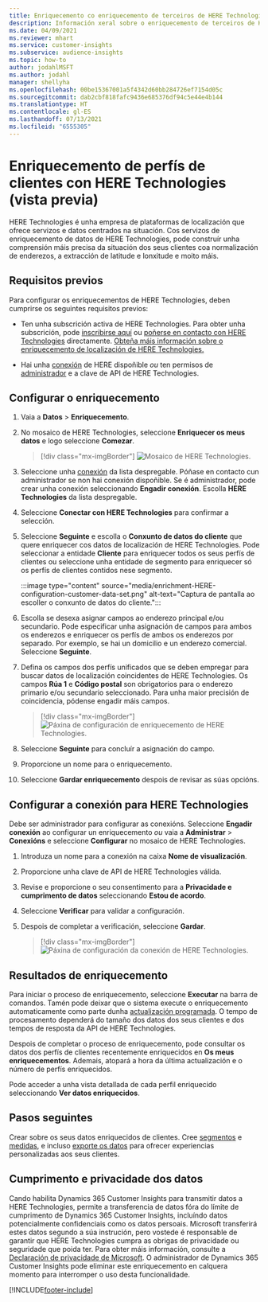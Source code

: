 ```yaml
---
title: Enriquecemento co enriquecemento de terceiros de HERE Technologies
description: Información xeral sobre o enriquecemento de terceiros de HERE Technologies.
ms.date: 04/09/2021
ms.reviewer: mhart
ms.service: customer-insights
ms.subservice: audience-insights
ms.topic: how-to
author: jodahlMSFT
ms.author: jodahl
manager: shellyha
ms.openlocfilehash: 00be15367001a5f4342d60bb284726ef7154d05c
ms.sourcegitcommit: dab2cbf818fafc9436e685376df94c5e44e4b144
ms.translationtype: HT
ms.contentlocale: gl-ES
ms.lasthandoff: 07/13/2021
ms.locfileid: "6555305"
---
```

# <a name="enrichment-of-customer-profiles-with-here-technologies-preview"></a>Enriquecemento de perfís de clientes con HERE Technologies (vista previa)

HERE Technologies é unha empresa de plataformas de localización que ofrece servizos e datos centrados na situación. Cos servizos de enriquecemento de datos de HERE Technologies, pode construír unha comprensión máis precisa da situación dos seus clientes coa normalización de enderezos, a extracción de latitude e lonxitude e moito máis.

## <a name="prerequisites"></a>Requisitos previos

Para configurar os enriquecementos de HERE Technologies, deben cumprirse os seguintes requisitos previos:

- Ten unha subscrición activa de HERE Technologies. Para obter unha subscrición, pode [inscribirse aquí](https://developer.here.com/sign-up?utm_medium=referral&utm_source=Microsoft-Dynamics-CI&create=Freemium-Basic) ou [poñerse en contacto con HERE Technologies](https://developer.here.com/help?utm_medium=referral&utm_source=Microsoft-Dynamics-CI#how-can-we-help-you) directamente. [Obteña máis información sobre o enriquecemento de localización de HERE Technologies.](https://developer.here.com/location-enrichment?cid=Dev-MicrosoftDynamics-DB-0-Dev-&utm_source=MicrosoftDynamics&utm_medium=referral&utm_campaign=Online_Dev_ReferralMicrosoft)

- Hai unha [conexión](connections.md) de HERE dispoñible *ou* ten permisos de [administrador](permissions.md#administrator) e a clave de API de HERE Technologies.

## <a name="configure-the-enrichment"></a>Configurar o enriquecemento

1. Vaia a **Datos** > **Enriquecemento**. 

1. No mosaico de HERE Technologies, seleccione **Enriquecer os meus datos** e logo seleccione **Comezar**.

   > [!div class="mx-imgBorder"]
   > ![Mosaico de HERE Technologies.](media/HERE-tile.png "Mosaico de HERE Technologies")

1. Seleccione unha [conexión](connections.md) da lista despregable. Póñase en contacto cun administrador se non hai conexión dispoñible. Se é administrador, pode crear unha conexión seleccionando **Engadir conexión**. Escolla **HERE Technologies** da lista despregable. 

1. Seleccione **Conectar con HERE Technologies** para confirmar a selección.

1.  Seleccione **Seguinte** e escolla o **Conxunto de datos do cliente** que quere enriquecer cos datos de localización de HERE Technologies. Pode seleccionar a entidade **Cliente** para enriquecer todos os seus perfís de clientes ou seleccione unha entidade de segmento para enriquecer só os perfís de clientes contidos nese segmento.

    :::image type="content" source="media/enrichment-HERE-configuration-customer-data-set.png" alt-text="Captura de pantalla ao escoller o conxunto de datos do cliente.":::

1. Escolla se desexa asignar campos ao enderezo principal e/ou secundario. Pode especificar unha asignación de campos para ambos os enderezos e enriquecer os perfís de ambos os enderezos por separado. Por exemplo, se hai un domicilio e un enderezo comercial. Seleccione **Seguinte**.

1. Defina os campos dos perfís unificados que se deben empregar para buscar datos de localización coincidentes de HERE Technologies. Os campos **Rúa 1** e **Código postal** son obrigatorios para o enderezo primario e/ou secundario seleccionado. Para unha maior precisión de coincidencia, pódense engadir máis campos.

   > [!div class="mx-imgBorder"]
   > ![Páxina de configuración de enriquecemento de HERE Technologies.](media/enrichment-HERE-configuration.png "Páxina de configuración de enriquecemento de HERE Technologies")

1. Seleccione **Seguinte** para concluír a asignación do campo.

1. Proporcione un nome para o enriquecemento. 

1. Seleccione **Gardar enriquecemento** despois de revisar as súas opcións.

## <a name="configure-the-connection-for-here-technologies"></a>Configurar a conexión para HERE Technologies 

Debe ser administrador para configurar as conexións. Seleccione **Engadir conexión** ao configurar un enriquecemento *ou* vaia a **Administrar** > **Conexións** e seleccione **Configurar** no mosaico de HERE Technologies.

1. Introduza un nome para a conexión na caixa **Nome de visualización**.

1. Proporcione unha clave de API de HERE Technologies válida.

1. Revise e proporcione o seu consentimento para a **Privacidade e cumprimento de datos** seleccionando **Estou de acordo**.

1. Seleccione **Verificar** para validar a configuración.

1. Despois de completar a verificación, seleccione **Gardar**.

   > [!div class="mx-imgBorder"]
   > ![Páxina de configuración da conexión de HERE Technologies.](media/enrichment-HERE-connection.png "Páxina de configuración da conexión de HERE Technologies")

## <a name="enrichment-results"></a>Resultados de enriquecemento

Para iniciar o proceso de enriquecemento, seleccione **Executar** na barra de comandos. Tamén pode deixar que o sistema execute o enriquecemento automaticamente como parte dunha [actualización programada](system.md#schedule-tab). O tempo de procesamento dependerá do tamaño dos datos dos seus clientes e dos tempos de resposta da API de HERE Technologies.

Despois de completar o proceso de enriquecemento, pode consultar os datos dos perfís de clientes recentemente enriquecidos en **Os meus enriquecementos**. Ademais, atopará a hora da última actualización e o número de perfís enriquecidos.

Pode acceder a unha vista detallada de cada perfil enriquecido seleccionando **Ver datos enriquecidos**.

## <a name="next-steps"></a>Pasos seguintes

Crear sobre os seus datos enriquecidos de clientes. Cree [segmentos](segments.md) e [medidas](measures.md), e incluso [exporte os datos](export-destinations.md) para ofrecer experiencias personalizadas aos seus clientes.

## <a name="data-privacy-and-compliance"></a>Cumprimento e privacidade dos datos

Cando habilita Dynamics 365 Customer Insights para transmitir datos a HERE Technologies, permite a transferencia de datos fóra do límite de cumprimento de Dynamics 365 Customer Insights, incluíndo datos potencialmente confidenciais como os datos persoais. Microsoft transferirá estes datos segundo a súa instrución, pero vostede é responsable de garantir que HERE Technologies cumpra as obrigas de privacidade ou seguridade que poida ter. Para obter máis información, consulte a [Declaración de privacidade de Microsoft](https://go.microsoft.com/fwlink/?linkid=396732).
O administrador de Dynamics 365 Customer Insights pode eliminar este enriquecemento en calquera momento para interromper o uso desta funcionalidade.


[!INCLUDE[footer-include](../includes/footer-banner.md)]
